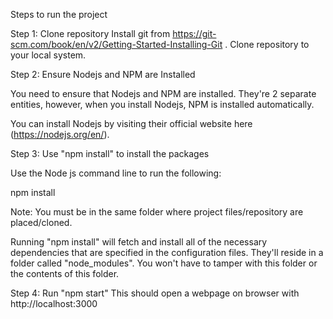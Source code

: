 Steps to run the project

Step 1: Clone repository
Install git from https://git-scm.com/book/en/v2/Getting-Started-Installing-Git . Clone repository to your local system. 

Step 2: Ensure Nodejs and NPM are Installed

You need to ensure that Nodejs and NPM are installed. They're 2 separate entities, however, when you install Nodejs, NPM is installed automatically.

You can install Nodejs by visiting their official website here (https://nodejs.org/en/).

Step 3: Use "npm install" to install the packages

Use the Node js command line to run the following:

npm install

Note: You must be in the same folder where project files/repository are placed/cloned.

Running "npm install" will fetch and install all of the necessary dependencies that are specified in the configuration files. They'll reside in a folder called "node_modules". You won't have to tamper with this folder or the contents of this folder.


Step 4: Run "npm start"
This should open a webpage on browser with http://localhost:3000